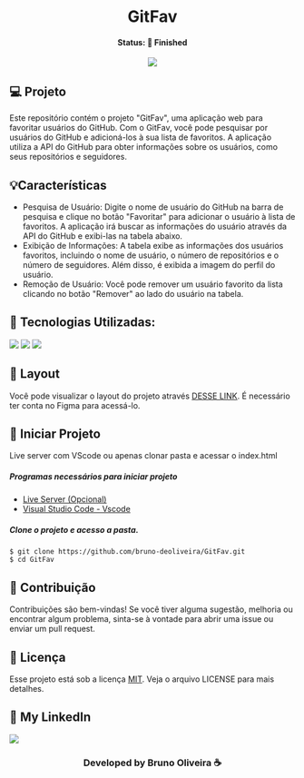 <h1 align="center"> GitFav </h1>
<h4 align="center"> Status: 🚀 Finished </h4>

<p align="center">
  <img src="https://github.com/bruno-deoliveira/GitFav/assets/109918729/eca141b8-6e60-4c8f-b842-7560eda33e42"
</p>

## 💻 Projeto
Este repositório contém o projeto "GitFav", uma aplicação web para favoritar usuários do GitHub. Com o GitFav, você pode pesquisar por usuários do GitHub e adicioná-los à sua lista de favoritos. A aplicação utiliza a API do GitHub para obter informações sobre os usuários, como seus repositórios e seguidores.

## 💡Características
- Pesquisa de Usuário: Digite o nome de usuário do GitHub na barra de pesquisa e clique no botão "Favoritar" para adicionar o usuário à lista de favoritos. A aplicação irá buscar as informações do usuário através da API do GitHub e exibi-las na tabela abaixo.
- Exibição de Informações: A tabela exibe as informações dos usuários favoritos, incluindo o nome de usuário, o número de repositórios e o número de seguidores. Além disso, é exibida a imagem do perfil do usuário.
- Remoção de Usuário: Você pode remover um usuário favorito da lista clicando no botão "Remover" ao lado do usuário na tabela.

## 🚀 Tecnologias Utilizadas:
<div>
  <img src="https://img.shields.io/badge/HTML5-E34F26?style=for-the-badge&logo=html5&logoColor=white"/>
  <img src="https://img.shields.io/badge/CSS3-1572B6?style=for-the-badge&logo=css3&logoColor=white"/>
  <img src="https://img.shields.io/badge/JavaScript-F7DF1E?style=for-the-badge&logo=javascript&logoColor=black"/>
</div>

## 🔖 Layout
Você pode visualizar o layout do projeto através [DESSE LINK](https://www.figma.com/file/g7QXGn9ztcCYCjPkFPApUF/%5BDesafios-Explorer%5D-GitFav-(Copy)-(Copy)?type=design&node-id=208-586&mode=design&t=b4CXwTq5Pts6xnWl-0). É necessário ter conta no Figma para acessá-lo.

## 💾 Iniciar Projeto
Live server com VScode ou apenas clonar pasta e acessar o index.html
<h5> Programas necessários para iniciar projeto </h5>

- [Live Server (Opcional)](https://marketplace.visualstudio.com/items?itemName=ritwickdey.LiveServer)
- [Visual Studio Code - Vscode](https://code.visualstudio.com/)

<h5> Clone o projeto e acesso a pasta. </h5>

```
$ git clone https://github.com/bruno-deoliveira/GitFav.git
$ cd GitFav
```

## 🔧 Contribuição
Contribuições são bem-vindas! Se você tiver alguma sugestão, melhoria ou encontrar algum problema, sinta-se à vontade para abrir uma issue ou enviar um pull request.


## 📝 Licença
Esse projeto está sob a licença [MIT](). Veja o arquivo LICENSE para mais detalhes.

## 🔎 My LinkedIn 
<a href="https://www.linkedin.com/in/bruno-almeida-deoliveira"><img src="https://img.shields.io/badge/LinkedIn-0077B5?style=for-the-badge&logo=linkedin&logoColor=white"/></a>

<h3 align="center">Developed by Bruno Oliveira ☕</h3>

